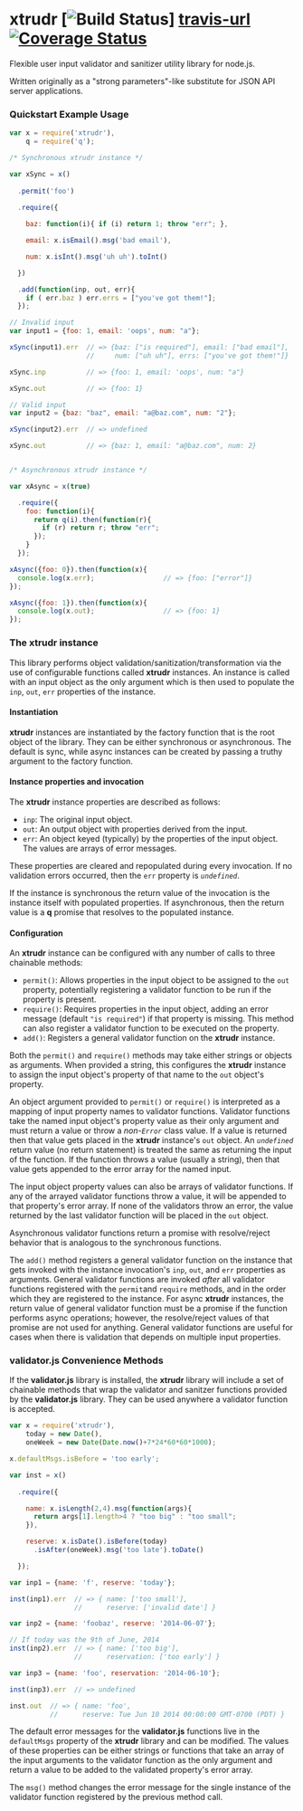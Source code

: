 # xtrudr [![Build Status][travis-img]] [travis-url][![Coverage Status][coveralls-img]][coveralls-url]

Flexible user input validator and sanitizer utility library for
node.js.

Written originally as a "strong parameters"-like substitute for JSON
API server applications.

### Quickstart Example Usage

```javascript
var x = require('xtrudr'),
    q = require('q');

/* Synchronous xtrudr instance */

var xSync = x()
  
  .permit('foo')
  
  .require({

    baz: function(i){ if (i) return 1; throw "err"; },

    email: x.isEmail().msg('bad email'),

    num: x.isInt().msg('uh uh').toInt()

  })

  .add(function(inp, out, err){
    if ( err.baz ) err.errs = ["you've got them!"];
  });

// Invalid input
var input1 = {foo: 1, email: 'oops', num: "a"};

xSync(input1).err  // => {baz: ["is required"], email: ["bad email"],
                   //     num: ["uh uh"], errs: ["you've got them!"]}

xSync.inp          // => {foo: 1, email: 'oops', num: "a"}

xSync.out          // => {foo: 1}

// Valid input
var input2 = {baz: "baz", email: "a@baz.com", num: "2"};

xSync(input2).err  // => undefined

xSync.out          // => {baz: 1, email: "a@baz.com", num: 2}


/* Asynchronous xtrudr instance */

var xAsync = x(true)

  .require({
    foo: function(i){
      return q(i).then(function(r){ 
        if (r) return r; throw "err";
      });
    }
  });

xAsync({foo: 0}).then(function(x){
  console.log(x.err);                 // => {foo: ["error"]}
});    

xAsync({foo: 1}).then(function(x){
  console.log(x.out);                 // => {foo: 1}
});
```

### The xtrudr instance

This library performs object validation/sanitization/transformation
via the use of configurable functions called **xtrudr** instances.
An instance is called with an input object as the only argument which
is then used to populate the `inp`, `out`, `err` properties of the 
instance.

#### Instantiation

**xtrudr** instances are instantiated by the factory function that is 
the root object of the library.  They can be either synchronous or 
asynchronous.  The default is sync, while async instances can be 
created by passing a truthy argument to the factory function.

#### Instance properties and invocation
 
The **xtrudr** instance properties are described as follows:

* `inp`: The original input object.
* `out`: An output object with properties derived from the input.
* `err`: An object keyed (typically) by the properties of the input 
  object.  The values are arrays of error messages.

These properties are cleared and repopulated during every invocation.
If no validation errors occurred, then the `err` property is 
*`undefined`*.

If the instance is synchronous the return value of the invocation is
the instance itself with populated properties.  If asynchronous, then
the return value is a **q** promise that resolves to the populated
instance.

#### Configuration

An **xtrudr** instance can be configured with any number of calls to
three chainable methods: 

* `permit()`: Allows properties in the input object to be assigned to
  the `out` property, potentially registering a validator function to
  be run if the property is present.
* `require()`: Requires properties in the input object, adding an 
  error message (default `"is required"`) if that property is missing.
  This method can also register a validator function to be executed on
  the property.
* `add()`: Registers a general validator function on the **xtrudr**
  instance.

Both the `permit()` and `require()` methods may take either strings or
objects as arguments.  When provided a string, this configures the 
**xtrudr** instance to assign the input object's property of that name
to the `out` object's property.

An object argument provided to `permit()` or `require()` is 
interpreted as a mapping of input property names to validator 
functions.  Validator functions take the named input object's property
value as their only argument and must return a value or throw a 
*non-`Error`* class value.  If a value is returned then that value
gets placed in the **xtrudr** instance's `out` object.  An 
*`undefined`* return value (no return statement) is treated the same
as returning the input of the function.  If the function throws a 
value (usually a string), then that value gets appended to the error
array for the named input.

The input object property values can also be arrays of validator
functions.  If any of the arrayed validator functions throw a value,
it will be appended to that property's error array.  If none of the
validators throw an error, the value returned by the last validator
function will be placed in the `out` object.

Asynchronous validator functions return a promise with resolve/reject
behavior that is analogous to the synchronous functions.

The `add()` method registers a general validator function on the
instance that gets invoked with the instance invocation's `inp`, 
`out`, and `err` properties as arguments.  General validator functions
are invoked *after* all validator functions registered with the 
`permit`and `require` methods, and in the order which they are 
registered to the instance.  For async **xtrudr** instances, the
return value of general validator function must be a promise if the
function performs async operations; however, the resolve/reject values
of that promise are not used for anything.  General validator
functions are useful for cases when there is validation that depends
on multiple input properties.

### validator.js Convenience Methods

If the **validator.js** library is installed, the **xtrudr** library
will include a set of chainable methods that wrap the validator and
sanitzer functions provided by the **validator.js** library.  They can
be used anywhere a validator function is accepted.

```javascript
var x = require('xtrudr'),
    today = new Date(),
    oneWeek = new Date(Date.now()+7*24*60*60*1000);

x.defaultMsgs.isBefore = 'too early';

var inst = x()
  
  .require({

    name: x.isLength(2,4).msg(function(args){
      return args[1].length>4 ? "too big" : "too small";
    }),

    reserve: x.isDate().isBefore(today)
      .isAfter(oneWeek).msg('too late').toDate()

  });

var inp1 = {name: 'f', reserve: 'today'};

inst(inp1).err  // => { name: ['too small'], 
                //      reserve: ['invalid date'] }

var inp2 = {name: 'foobaz', reserve: '2014-06-07'};

// If today was the 9th of June, 2014
inst(inp2).err  // => { name: ['too big'],
                //      reservation: ['too early'] }

var inp3 = {name: 'foo', reservation: '2014-06-10'};

inst(inp3).err  // => undefined

inst.out  // => { name: 'foo', 
          //      reserve: Tue Jun 10 2014 00:00:00 GMT-0700 (PDT) }
```

The default error messages for the **validator.js** functions live in
the `defaultMsgs` property of the **xtrudr** library and can be 
modified.  The values of these properties can be either strings or
functions that take an array of the input arguments to the validator
function as the only argument and return a value to be added to the
validated property's error array.

The `msg()` method changes the error message for the single instance
of the validator function registered by the previous method call.

[travis-url]: https://travis-ci.org/mhess/xtrudr
[travis-img]: http://img.shields.io/travis/mhess/xtrudr.svg
[coveralls-url]: https://coveralls.io/r/mhess/xtrudr
[coveralls-img]: https://img.shields.io/coveralls/mhess/xtrudr.svg